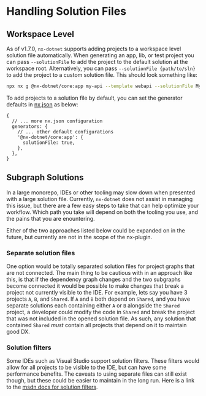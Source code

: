 # Handling Solution Files

## Workspace Level

As of v1.7.0, `nx-dotnet` supports adding projects to a workspace level solution file automatically. When generating an app, lib, or test project you can pass `--solutionFile` to add the project to the default solution at the workspace root. Alternatively, you can pass `--solutionFile {path/to/sln}` to add the project to a custom solution file. This should look something like:

```bash
npx nx g @nx-dotnet/core:app my-api --template webapi --solutionFile MyCompany.sln
```

To add projects to a solution file by default, you can set the generator defaults in [nx.json](https://nx.dev/l/a/core-concepts/configuration#nxjson) as below:

```json5
{
  // ... more nx.json configuration
  generators: {
    // ... other default configurations
    '@nx-dotnet/core:app': {
      solutionFile: true,
    },
  },
}
```

## Subgraph Solutions

In a large monorepo, IDEs or other tooling may slow down when presented with a large solution file. Currently, `nx-dotnet` does not assist in managing this issue, but there are a few easy steps to take that can help optimize your workflow. Which path you take will depend on both the tooling you use, and the pains that you are enountering.

Either of the two approaches listed below could be expanded on in the future, but currently are not in the scope of the nx-plugin.

### Separate solution files

One option would be totally separated solution files for project graphs that are not connected. The main thing to be cautious with in an approach like this, is that if the dependency graph changes and the two subgraphs become connected it would be possible to make changes that break a project not currently visible to the IDE. For example, lets say you have 3 projects `A`, `B`, and `Shared`. If `A` and `B` both depend on `Shared`, and you have separate solutions each containing either `A` or `B` alongside the `Shared` project, a developer could modify the code in `Shared` and break the project that was not included in the opened solution file. As such, any solution that contained `Shared` _must_ contain all projects that depend on it to maintain good DX.

### Solution filters

Some IDEs such as Visual Studio support solution filters. These filters would allow for all projects to be visible to the IDE, but can have some performance benefits. The caveats to using separate files can still exist though, but these could be easier to maintain in the long run. Here is a link to the [msdn docs for solution filters](https://docs.microsoft.com/en-us/visualstudio/ide/filtered-solutions?view=vs-2022).
